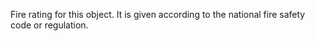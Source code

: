 ﻿Fire rating for this object. It is given according to the national fire safety code or regulation.
